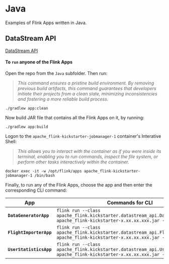 # Java
Examples of Flink Apps written in Java.

## DataStream API
[DataStream API](https://nightlies.apache.org/flink/flink-docs-master/docs/learn-flink/datastream_api/)

#### To **`run`** anyone of the Flink Apps
Open the repo from the `Java` subfolder.  Then run:

> *This command ensures a pristine build environment.  By removing previous build artifacts, this command guarantees that developers initiate their projects from a clean slate, minimizing inconsistencies and fostering a more reliable build process.*

```
./gradlew app:clean
```

Now build JAR file that contains all the Flink Apps on it, by running:

```
./gradlew app:build
```

Logon to the `apache_flink-kickstarter-jobmanager-1` container's Interative Shell:
> *This allows you to interact with the container as if you were inside its terminal, enabling you to run commands, inspect the file system, or perform other tasks interactively within the container.*
```
docker exec -it -w /opt/flink/apps apache_flink-kickstarter-jobmanager-1 /bin/bash
```

Finally, to run any of the Flink Apps, choose the app and then enter the corresponding CLI command:

App|Commands for CLI
-|-
**`DataGeneratorApp`**|`flink run --class apache_flink.kickstarter.datastream_api.DataGeneratorApp apache_flink-kickstarter-x.xx.xx.xxx.jar --get-from-aws`
**`FlightImporterApp`**|`flink run --class apache_flink.kickstarter.datastream_api.FlightImporterApp apache_flink-kickstarter-x.xx.xx.xxx.jar --get-from-aws`
**`UserStatisticsApp`**|`flink run --class apache_flink.kickstarter.datastream_api.UserStatisticsApp apache_flink-kickstarter-x.xx.xx.xxx.jar --get-from-aws`
